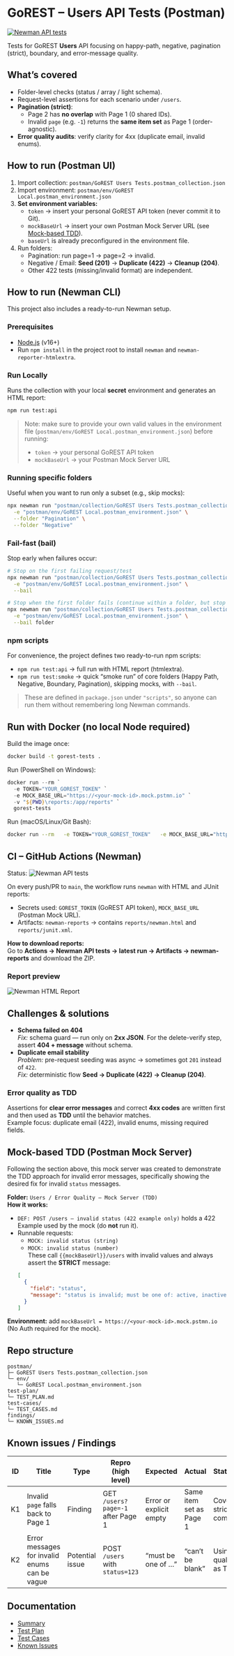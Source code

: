 # GoREST – Users API Tests (Postman)

[![Newman API tests](https://github.com/yoavmosco/gorest-users-tests/actions/workflows/newman.yml/badge.svg)](https://github.com/yoavmosco/gorest-users-tests/actions/workflows/newman.yml)

Tests for GoREST **Users** API focusing on happy-path, negative, pagination (strict), boundary, and error-message quality.

## What’s covered
- Folder-level checks (status / array / light schema).
- Request-level assertions for each scenario under `/users`.
- **Pagination (strict)**:
  - Page 2 has **no overlap** with Page 1 (0 shared IDs).
  - Invalid `page` (e.g. `-1`) returns the **same item set** as Page 1 (order-agnostic).
- **Error quality audits**: verify clarity for 4xx (duplicate email, invalid enums).

## How to run (Postman UI)
1. Import collection: `postman/GoREST Users Tests.postman_collection.json`
2. Import environment: `postman/env/GoREST Local.postman_environment.json`
3. **Set environment variables:**
   - `token` → insert your personal GoREST API token (never commit it to Git).
   - `mockBaseUrl` → insert your own Postman Mock Server URL (see [Mock-based TDD](#mock-based-tdd-postman-mock-server)).
   - `baseUrl` is already preconfigured in the environment file.
4. Run folders:
   - Pagination: run page=1 → page=2 → invalid.
   - Negative / Email: **Seed (201)** → **Duplicate (422)** → **Cleanup (204)**.
   - Other 422 tests (missing/invalid format) are independent.

## How to run (Newman CLI)
This project also includes a ready-to-run Newman setup.

### Prerequisites
- [Node.js](https://nodejs.org/) (v16+)
- Run `npm install` in the project root to install `newman` and `newman-reporter-htmlextra`.

### Run Locally
Runs the collection with your local **secret** environment and generates an HTML report:

```bash
npm run test:api
```
> Note: make sure to provide your own valid values in the environment file (`postman/env/GoREST Local.postman_environment.json`) before running:
> - `token` → your personal GoREST API token
> - `mockBaseUrl` → your Postman Mock Server URL

### Running specific folders
Useful when you want to run only a subset (e.g., skip mocks):
```bash
npx newman run "postman/collection/GoREST Users Tests.postman_collection.json" \
  -e "postman/env/GoREST Local.postman_environment.json" \
  --folder "Pagination" \
  --folder "Negative"
```

### Fail-fast (bail)  
Stop early when failures occur:

```bash
# Stop on the first failing request/test
npx newman run "postman/collection/GoREST Users Tests.postman_collection.json" \
  -e "postman/env/GoREST Local.postman_environment.json" \
  --bail
```

```bash
# Stop when the first folder fails (continue within a folder, but stop when a folder overall fails)
npx newman run "postman/collection/GoREST Users Tests.postman_collection.json" \
  -e "postman/env/GoREST Local.postman_environment.json" \
  --bail folder
```

### npm scripts
For convenience, the project defines two ready-to-run npm scripts:

- `npm run test:api` → full run with HTML report (htmlextra).
- `npm run test:smoke` → quick “smoke run” of core folders (Happy Path, Negative, Boundary, Pagination), skipping mocks, with `--bail`.

> These are defined in `package.json` under `"scripts"`, so anyone can run them without remembering long Newman commands.

## Run with Docker (no local Node required)

Build the image once:

```bash
docker build -t gorest-tests .
```

Run (PowerShell on Windows):

```powershell
docker run --rm `
  -e TOKEN="YOUR_GOREST_TOKEN" `
  -e MOCK_BASE_URL="https://<your-mock-id>.mock.pstmn.io" `
  -v "${PWD}\reports:/app/reports" `
  gorest-tests
```

Run (macOS/Linux/Git Bash):

```bash
docker run --rm   -e TOKEN="YOUR_GOREST_TOKEN"   -e MOCK_BASE_URL="https://<your-mock-id>.mock.pstmn.io"   -v "$PWD/reports:/app/reports"   gorest-tests
```

## CI – GitHub Actions (Newman)
Status: ![Newman API tests](https://github.com/yoavmosco/gorest-users-tests/actions/workflows/newman.yml/badge.svg)

On every push/PR to `main`, the workflow runs `newman` with HTML and JUnit reports:
- Secrets used: `GOREST_TOKEN` (GoREST API token), `MOCK_BASE_URL` (Postman Mock URL).
- Artifacts: `newman-reports` → contains `reports/newman.html` and `reports/junit.xml`.

**How to download reports:**  
Go to **Actions → Newman API tests → latest run → Artifacts → newman-reports** and download the ZIP.

### Report preview
![Newman HTML Report](docs/newman-report.png)

## Challenges & solutions
- **Schema failed on 404**  
  *Fix:* schema guard — run only on **2xx JSON**. For the delete-verify step, assert **404 + message** without schema.
- **Duplicate email stability**  
  *Problem:* pre-request seeding was async → sometimes got `201` instead of `422`.  
  *Fix:* deterministic flow **Seed → Duplicate (422) → Cleanup (204)**.

### Error quality as TDD
Assertions for **clear error messages** and correct **4xx codes** are written first and then used as **TDD** until the behavior matches.  
Example focus: duplicate email (422), invalid enums, missing required fields.

## Mock-based TDD (Postman Mock Server)
Following the section above, this mock server was created to demonstrate the TDD approach for invalid error messages, specifically showing the desired fix for invalid `status` messages.

**Folder:** `Users / Error Quality – Mock Server (TDD)`  
**How it works:**
- `DEF: POST /users — invalid status (422 example only)` holds a 422 Example used by the mock (do **not** run it).  
- Runnable requests:  
  - `MOCK: invalid status (string)`  
  - `MOCK: invalid status (number)`  
  These call `{{mockBaseUrl}}/users` with invalid values and always assert the **STRICT** message:  
  ```json
  [
    {
      "field": "status",
      "message": "status is invalid; must be one of: active, inactive"
    }
  ]

**Environment:** add `mockBaseUrl = https://<your-mock-id>.mock.pstmn.io` (No Auth required for the mock).

## Repo structure
```
postman/
├─ GoREST Users Tests.postman_collection.json
└─ env/
   └─ GoREST Local.postman_environment.json
test-plan/
└─ TEST_PLAN.md
test-cases/
└─ TEST_CASES.md
findings/
└─ KNOWN_ISSUES.md
```

## Known issues / Findings
| ID  | Title                                | Type            | Repro (high level)                 | Expected               | Actual                 | Status/Notes                        |
|-----|--------------------------------------|-----------------|-----------------------------------|------------------------|------------------------|------------------------------------- |
| K1  | Invalid `page` falls back to Page 1  | Finding         | GET `/users?page=-1` after Page 1 | Error or explicit empty | Same item set as Page 1 | Covered by strict compare test      |
| K2  | Error messages for invalid enums can be vague | Potential issue | POST `/users` with `status=123` | “must be one of …”     | “can’t be blank”       | Using error-quality tests as TDD    |

## Documentation
- [Summary](SUMMARY.md)
- [Test Plan](test-plan/TEST_PLAN.md)
- [Test Cases](test-cases/TEST_CASES.md)
- [Known Issues](findings/KNOWN_ISSUES.md)
